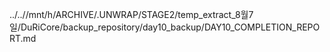 ../..//mnt/h/ARCHIVE/.UNWRAP/STAGE2/temp_extract_8월7일/DuRiCore/backup_repository/day10_backup/DAY10_COMPLETION_REPORT.md